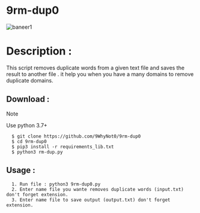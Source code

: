 # 9rm-dup0
![baneer1](https://github.com/user-attachments/assets/70d1d91a-c092-4389-b9c1-93496b46c052)

# Description :
  This script removes duplicate words from a given text file and saves the result to another file .
  it help you when you have a many domains to remove duplicate domains.

## Download :
> [!NOTE]
> Use python 3.7+
```
  $ git clone https://github.com/9WhyNot0/9rm-dup0
  $ cd 9rm-dup0
  $ pip3 install -r requirements_lib.txt
  $ python3 rm-dup.py
```
## Usage :
```
  1. Run file : python3 9rm-dup0.py
  2. Enter name file you wante removes duplicate words (input.txt) don't forget extension.
  3. Enter name file to save output (output.txt) don't forget extension.
```
